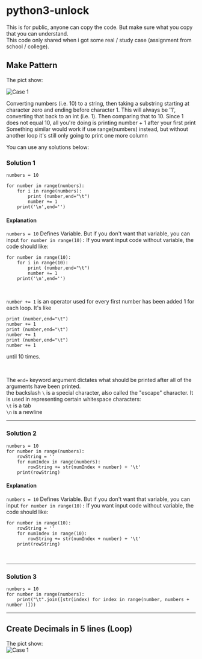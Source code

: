 # python3-unlock
This is for public, anyone can copy the code. But make sure what you copy that you can understand.<br />
This code only shared when i got some real / study case (assignment from school / college).

## Make Pattern
The pict show:<br />
<p align="center;">
    
![Case 1](https://i.stack.imgur.com/qtOe4.png)

</p>

<p>Converting numbers (i.e. 10) to a string, then taking a substring starting at character zero and ending before character 1. This will always be '1',
converting that back to an int (i.e. 1).
Then comparing that to 10. Since 1 does not equal 10, all you're doing is printing number + 1 after your first print
Something similar would work if use range(numbers) instead, but without another loop it's still only going to print one more column</p>

You can use any solutions below:<br />


### Solution 1
```python3
numbers = 10

for number in range(numbers):
    for i in range(numbers):
        print (number,end="\t")
        number += 1
    print('\n',end='')
```
#### Explanation
`numbers = 10` Defines Variable. But if you don't want that variable, you can input `for number in range(10):`
If you want input code without variable, the code should like:
```python3
for number in range(10):
    for i in range(10):
        print (number,end="\t")
        number += 1
    print('\n',end='')
```
<br />

`number += 1` is an operator used for every first number has been added 1 for each loop.
It's like 
```python3
print (number,end="\t")
number += 1
print (number,end="\t")
number += 1
print (number,end="\t")
number += 1
```
until 10 times.

<br />

The `end=` keyword argument dictates what should be printed after all of the arguments have been printed. <br />
the backslash `\` is a special character, also called the "escape" character. It is used in representing certain whitespace characters: <br />
`\t` is a tab <br />
`\n` is a newline <br />

---

### Solution 2
```python3
numbers = 10
for number in range(numbers):
    rowString = ''
    for numIndex in range(numbers):
        rowString += str(numIndex + number) + '\t'
    print(rowString)
```
#### Explanation
`numbers = 10` Defines Variable. But if you don't want that variable, you can input `for number in range(10):`
If you want input code without variable, the code should like:
```python3
for number in range(10):
    rowString = ''
    for numIndex in range(10):
        rowString += str(numIndex + number) + '\t'
    print(rowString)
```
<br />



---

### Solution 3
```python3
numbers = 10
for number in range(numbers):
    print("\t".join([str(index) for index in range(number, numbers + number )]))
```

---

## Create Decimals in 5 lines (Loop)
The pict show:<br />
![Case 1](https://i.stack.imgur.com/qtOe4.png)
